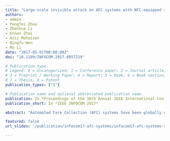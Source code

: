```yaml
---
title: "Large-scale invisible attack on AFC systems with NFC-equipped smartphones"
authors:
- admin
- Pengfei Zhou
- Zhenhua Li
- Ennan Zhai
- Aziz Mohaisen
- Qingfu Wen
- Mo Li
date: "2017-05-01T00:00:00Z"
doi: "10.1109/INFOCOM.2017.8057219"

# Publication type.
# Legend: 0 = Uncategorized; 1 = Conference paper; 2 = Journal article;
# 3 = Preprint / Working Paper; 4 = Report; 5 = Book; 6 = Book section;
# 7 = Thesis; 8 = Patent
publication_types: ["1"]

# Publication name and optional abbreviated publication name.
publication: In *Proceedings of the 36th Annual IEEE International Conference on Computer Communications*
publication_short: In *IEEE INFOCOM 2017*

abstract: "Automated Fare Collection (AFC) systems have been globally deployed for decades, particularly in public transportation. Although the transaction messages of AFC systems are mostly transferred in plaintext, which is obviously insecure, system operators do not need to pay much attention to this issue, since the AFC network is well isolated from public network (e.g., the Internet). Nevertheless, in recent years, the advent of Near Field Communication (NFC)-equipped smartphones has bridged the gap between the AFC network and the Internet through Host-based Card Emulation (HCE). Motivated by this fact, we design and practice a novel paradigm of attack on modern distance-based pricing AFC systems, enabling users to pay much less than actually required. Our constructed attack has two important properties: 1) it is invisible to AFC system operators because the attack never causes any inconsistency in the backend database of the operators; and 2) it can be scalable to large number of users (e.g., 10,000) by maintaining a moderate-sized AFC card pool (e.g., containing 150 cards). Based upon this constructed attack, we developed an HCE app, named LessPay. Our real-world experiments on LessPay demonstrate not only the feasibility of our attack (with 97.6% success rate), but also its low-overhead in terms of bandwidth and computation."

featured: false
url_slides: '/publication/infocom17-afc-systems/infocom17-afc-systems-slides.pdf'

---
```

